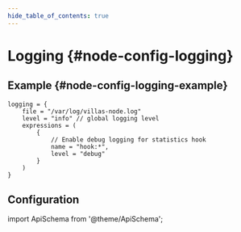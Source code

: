 ```yaml
---
hide_table_of_contents: true
---
```


# Logging {#node-config-logging}

## Example {#node-config-logging-example}

<!-- TODO: Convert to json -->
```
logging = {
	file = "/var/log/villas-node.log"
	level = "info" // global logging level
	expressions = (
		{
			// Enable debug logging for statistics hook
			name = "hook:*",
			level = "debug"
		}
	)
}
```

## Configuration

import ApiSchema from '@theme/ApiSchema';

<ApiSchema id="node" example pointer="#/components/schemas/logging" />
